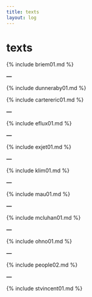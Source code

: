 ```yaml
---
title: texts
layout: log
---
```


# <span id="title">texts</span>

{% include briem01.md %}

**—**

{% include dunneraby01.md %}

{% include cartereric01.md %}

**—**

{% include eflux01.md %}

**—**

{% include exjet01.md %}

**—**

{% include klim01.md %}

**—**

{% include mau01.md %}

**—**

{% include mcluhan01.md %}

**—**

{% include ohno01.md %}

**—**

{% include people02.md %}

**—**

{% include stvincent01.md %}
